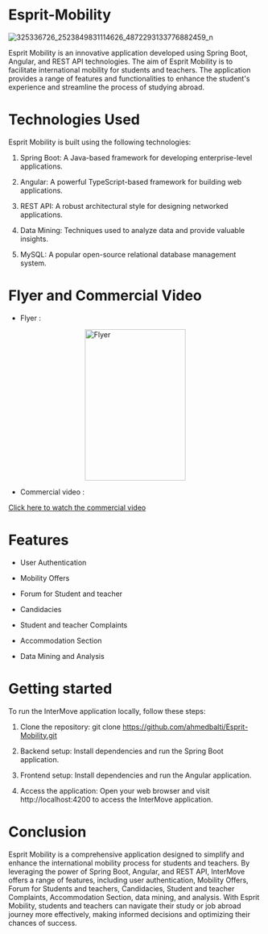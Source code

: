 # Esprit-Mobility
![325336726_2523849831114626_4872293133776882459_n](https://github.com/ahmedbalti/Esprit-Mobility/assets/74995162/2e917f57-adf2-4aa0-9251-bc6a7250090f) 

Esprit Mobility is an innovative application developed using Spring Boot, Angular, and REST API technologies. The aim of Esprit Mobility is to facilitate international mobility for students and teachers. The application provides a range of features and functionalities to enhance the student's experience and streamline the process of studying abroad.

# Technologies Used
Esprit Mobility is built using the following technologies:

1. Spring Boot: A Java-based framework for developing enterprise-level applications.

2. Angular: A powerful TypeScript-based framework for building web applications.

3. REST API: A robust architectural style for designing networked applications.

4. Data Mining: Techniques used to analyze data and provide valuable insights.

5. MySQL: A popular open-source relational database management system.

# Flyer and Commercial Video

- Flyer :

<div style="display: flex; justify-content: center;">
  <img src="https://github.com/ahmedbalti/Esprit-Mobility/assets/74995162/6086e23a-f8b0-4a17-bd45-98bc1db70ff5" alt="Flyer" style="width: 200px; height: 300px;">
</div>



- Commercial video :

[Click here to watch the commercial video](https://www.youtube.com/watch?v=JS0b-QAObjk&t=)

# Features

- User Authentication

- Mobility Offers

- Forum for Student and teacher 

- Candidacies

- Student and teacher Complaints

- Accommodation Section

- Data Mining and Analysis

# Getting started

To run the InterMove application locally, follow these steps:

1. Clone the repository: git clone https://github.com/ahmedbalti/Esprit-Mobility.git

2. Backend setup: Install dependencies and run the Spring Boot application.

3. Frontend setup: Install dependencies and run the Angular application.

4. Access the application: Open your web browser and visit http://localhost:4200 to access the InterMove application.

# Conclusion

Esprit Mobility is a comprehensive application designed to simplify and enhance the international mobility process for students and teachers. By leveraging the power of Spring Boot, Angular, and REST API, InterMove offers a range of features, including user authentication, Mobility Offers, Forum for Students and teachers, Candidacies, Student and teacher Complaints, Accommodation Section, data mining, and analysis. With Esprit Mobility, students and teachers can navigate their study or job abroad journey more effectively, making informed decisions and optimizing their chances of success.
